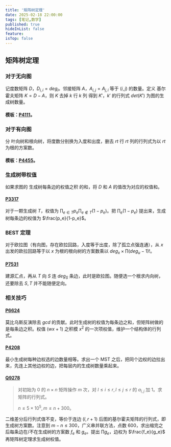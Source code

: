 ```yaml
---
title: '矩阵树定理'
date: 2025-02-18 22:00:00
tags: [笔记,数学]
published: true
hideInList: false
feature: 
isTop: false
---
```


## 矩阵树定理

### 对于无向图

记度数矩阵 $D$，$D_{i,i}=deg_i$。邻接矩阵 $A$，$A_{i,j}=A_{j,i}$ 等于 $(i,j)$ 的数量。定义 基尔霍夫矩阵 $K=D-A$，则 $K$ 去掉 $k$ 行 $k$ 列 得到 $K'$，$k'$ 的行列式 $det(K')$ 为图的生成树数量。

#### 模板：[P4111](https://www.luogu.com.cn/problem/P4111)。

### 对于有向图

分 叶向树和根向树，将度数分别换为入度和出度，删去 $rt$ 行 $rt$ 列的行列式为以 $rt$ 为根的方案数。

#### 模板：[P4455](https://www.luogu.com.cn/problem/P4455)。

### 生成树带权值

如果求图的 生成树每条边的权值之积 的和，将 $D$ 和 $A$ 的值改为对应的权值和。

#### [P3317](https://www.luogu.com.cn/problem/P3317)

对于一颗生成树 $T$，权值为 $\prod_{e\in T}p_e\prod_{e\notin T}(1-p_e)$。把 $\prod_e(1-p_e)$ 提出来，生成树每条边的权值为 $\frac{p_e}{1-p_e}$。

### BEST 定理

对于欧拉图（有向图，存在欧拉回路，入度等于出度，除了孤立点强连通），从 $x$ 出发的欧拉回路等于以 $x$ 为根的根向树的方案数乘以 $deg_x\times \prod (deg_u-1)!$。

#### [P7531](https://www.luogu.com.cn/problem/P7531)

建源汇点，再从 $T$ 向 $S$ 连 $deg_S$ 条边，此时是欧拉图。随便选一个根求内向树，还要除去 $S,T$ 并不能随便定向。

### 相关技巧

#### [P6624](https://www.luogu.com.cn/problem/P6624)

莫比乌斯反演除去 $gcd$ 的贡献。此时生成树的权值为每条边之和，但矩阵树做的是每条边之积。权值 $(wx+1)$ 之积模 $x^2$ 的一次项权值，维护一个结构体的行列式。

#### [P4208](https://www.luogu.com.cn/problem/P4208)

最小生成树每种边权选的边数量相等。求出一个 MST 之后，把同个边权的边拉出来，先连上其他边权的边，把每层内的生成树数量乘起来。

#### [Q9278](https://qoj.ac/contest/1791/problem/9278)

> 对初始为 $0$ 的 $n\times n$ 矩阵操作 $m$ 次，对 $l\le i\le r,l\le j\le r$ 的 $a_{i,j}$ 加 $1$。求矩阵的行列式。
>
> $n\le 5\times 10^5,m\le n+300$。

二维差分后行列式值不变，等价于连边 $(l,r+1)$ 后图的基尔霍夫矩阵的行列式，即生成树方案数。注意到 $m-n\le 300$，广义串并联方法，点数 $600$，求出缩完之后每条边在/不在生成树的方案数 $f_e$ 和 $g_e$。提出 $\prod g_e$，边权为 $\frac{f_e}{g_e}$ 再矩阵树定理求生成树权值。